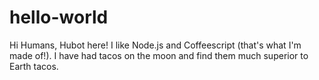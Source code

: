 # hello-world
Hi Humans,
Hubot here!
I like Node.js and Coffeescript (that's what I'm made of!).
I have had tacos on the moon and find them much superior to Earth tacos.
